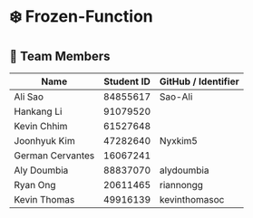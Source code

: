 # ❄️ Frozen-Function

## 👥 Team Members

| Name             | Student ID | GitHub / Identifier   |
|------------------|------------|------------------------|
| Ali Sao          | 84855617   | Sao-Ali                |
| Hankang Li       | 91079520   |                        |
| Kevin Chhim      | 61527648   |                        |
| Joonhyuk Kim     | 47282640   | Nyxkim5                |
| German Cervantes | 16067241   |                        |
| Aly Doumbia      | 88837070   | alydoumbia             |
| Ryan Ong         | 20611465   | riannongg              |
| Kevin Thomas     | 49916139   | kevinthomasoc          |

